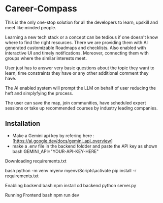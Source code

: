 # Career-Compass

This is the only one-stop solution for all the developers to learn, upskill and meet like minded people.

Learning a new tech stack or a concept can be tedious if one doesn't know where to find the right resources. There we are providing them with AI generated customizable Roadmaps and checklists. Also enabled with interactive UI and timely notifications. Moreover, connecting them with groups where the similar interests meet.

User just has to answer very basic questions about the topic they want to learn, time constraints they have or any other additional comment they have.

The AI enabled system will prompt the LLM on behalf of user reducing the heft and simplyfying the process.

The user can save the map, join communities, have scheduled expert sessions or take up recommended courses by industry leading companies.

## Installation

- Make a Gemini api key by refering here : [https://ai.google.dev/docs/gemini_api_overview]
- make a .env file in the backend foldder and paste the API key as shown
bash
GEMINI_API="YOUR-API-KEY-HERE"


Downloading requirements.txt

bash
python -m venv myenv
myenv\Scripts\activate
pip install -r requirements.txt


Enabling backend
bash
  npm install
  cd backend
  python server.py

Running Frontend
bash
npm run dev


